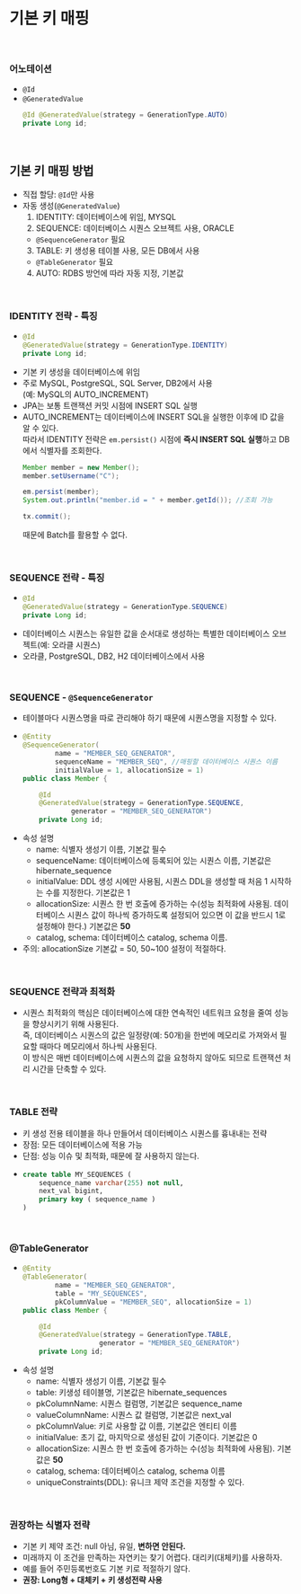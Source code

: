# 기본 키 매핑

<br>

### 어노테이션
* ```@Id```
* ```@GeneratedValue```
  ```java
  @Id @GeneratedValue(strategy = GenerationType.AUTO)
  private Long id;
  ```

<br>

## 기본 키 매핑 방법
* 직접 할당: ```@Id```만 사용
* 자동 생성(```@GeneratedValue```)
  1. IDENTITY: 데이터베이스에 위임, MYSQL
  2. SEQUENCE: 데이터베이스 시퀀스 오브젝트 사용, ORACLE
    * ```@SequenceGenerator``` 필요
  3. TABLE: 키 생성용 테이블 사용, 모든 DB에서 사용
    * ```@TableGenerator``` 필요
  4. AUTO: RDBS 방언에 따라 자동 지정, 기본값

<br>

### IDENTITY 전략 - 특징
* ```java
  @Id
  @GeneratedValue(strategy = GenerationType.IDENTITY)
  private Long id;
  ```
* 기본 키 생성을 데이터베이스에 위임
* 주로 MySQL, PostgreSQL, SQL Server, DB2에서 사용  
  (예: MySQL의 AUTO_INCREMENT)
* JPA는 보통 트랜잭션 커밋 시점에 INSERT SQL 실행
* AUTO_INCREMENT는 데이터베이스에 INSERT SQL을 실행한 이후에 ID 값을 알 수 있다.  
  따라서 IDENTITY 전략은 ```em.persist()``` 시점에 **즉시 INSERT SQL 실행**하고 DB에서 식별자를 조회한다.
  ```java
  Member member = new Member();
  member.setUsername("C");
  
  em.persist(member);
  System.out.println("member.id = " + member.getId()); //조회 가능
  
  tx.commit();
  ```
  때문에 Batch를 활용할 수 없다.

<br>

### SEQUENCE 전략 - 특징
* ```java
  @Id
  @GeneratedValue(strategy = GenerationType.SEQUENCE)
  private Long id;
  ```
* 데이터베이스 시퀀스는 유일한 값을 순서대로 생성하는 특별한 데이터베이스 오브젝트(예: 오라클 시퀀스)
* 오라클, PostgreSQL, DB2, H2 데이터베이스에서 사용

<br>

### SEQUENCE - ```@SequenceGenerator```
* 테이블마다 시퀀스명을 따로 관리해야 하기 때문에 시퀀스명을 지정할 수 있다.
* ```java
  @Entity
  @SequenceGenerator(
          name = "MEMBER_SEQ_GENERATOR",
          sequenceName = "MEMBER_SEQ", //매핑할 데이터베이스 시퀀스 이름
          initialValue = 1, allocationSize = 1)
  public class Member {
  
      @Id
      @GeneratedValue(strategy = GenerationType.SEQUENCE,
              generator = "MEMBER_SEQ_GENERATOR")
      private Long id;
  ```
* 속성 설명
  * name: 식별자 생성기 이름, 기본값 필수
  * sequenceName: 데이터베이스에 등록되어 있는 시퀀스 이름, 기본값은 hibernate_sequence
  * initialValue: DDL 생성 시에만 사용됨, 시퀀스 DDL을 생성할 때 처음 1 시작하는 수를 지정한다. 기본값은 1
  * allocationSize: 시퀀스 한 번 호출에 증가하는 수(성능 최적화에 사용됨. 데이터베이스 시퀀스 값이 하나씩 증가하도록 설정되어 있으면 이 값을 반드시 1로 설정해야 한다.) 기본값은 **50**
  * catalog, schema: 데이터베이스 catalog, schema 이름.
* 주의: allocationSize 기본값 = 50, 50~100 설정이 적절하다.

<br>

### SEQUENCE 전략과 최적화
* 시퀀스 최적화의 핵심은 데이터베이스에 대한 연속적인 네트워크 요청을 줄여 성능을 향상시키기 위해 사용된다.  
  즉, 데이터베이스 시퀀스의 값은 일정량(예: 50개)을 한번에 메모리로 가져와서 필요할 때마다 메모리에서 하나씩 사용된다.  
  이 방식은 매번 데이터베이스에 시퀀스의 값을 요청하지 않아도 되므로 트랜잭션 처리 시간을 단축할 수 있다.

<br>

### TABLE 전략
* 키 생성 전용 테이블을 하나 만들어서 데이터베이스 시퀀스를 흉내내는 전략
* 장점: 모든 데이터베이스에 적용 가능
* 단점: 성능 이슈 및 최적화, 때문에 잘 사용하지 않는다.
* ```sql
  create table MY_SEQUENCES (
      sequence_name varchar(255) not null,
      next_val bigint,
      primary key ( sequence_name )
  )
  ```
  
<br>

### @TableGenerator
* ```java
  @Entity
  @TableGenerator(
          name = "MEMBER_SEQ_GENERATOR",
          table = "MY_SEQUENCES",
          pkColumnValue = "MEMBER_SEQ", allocationSize = 1)
  public class Member {
  
      @Id
      @GeneratedValue(strategy = GenerationType.TABLE,
                     generator = "MEMBER_SEQ_GENERATOR")
      private Long id;
  ```
* 속성 설명
  * name: 식별자 생성기 이름, 기본값 필수
  * table: 키생성 테이블명, 기본값은 hibernate_sequences
  * pkColumnName: 시퀀스 컬럼명, 기본값은 sequence_name
  * valueColumnName: 시퀀스 값 컬럼명, 기본값은 next_val
  * pkColumnValue: 키로 사용할 값 이름, 기본값은 엔티티 이름
  * initialValue: 초기 값, 마지막으로 생성된 값이 기준이다. 기본값은 0
  * allocationSize: 시퀀스 한 번 호출에 증가하는 수(성능 최적화에 사용됨). 기본값은 **50**
  * catalog, schema: 데이터베이스 catalog, schema 이름
  * uniqueConstraints(DDL): 유니크 제약 조건을 지정할 수 있다. 

<br>

### 권장하는 식별자 전략
* 기본 키 제약 조건: null 아님, 유일, **변하면 안된다.**
* 미래까지 이 조건을 만족하는 자연키는 찾기 어렵다. 대리키(대체키)를 사용하자.
* 예를 들어 주민등록번호도 기본 키로 적절하기 않다.
* **권장: Long형 + 대체키 + 키 생성전략 사용**

